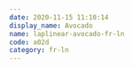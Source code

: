 ```yaml
---
date: 2020-11-15 11:10:14
display_name: Avocado
name: laplinear-avocado-fr-ln
code: a02d
category: fr-ln
---
```

